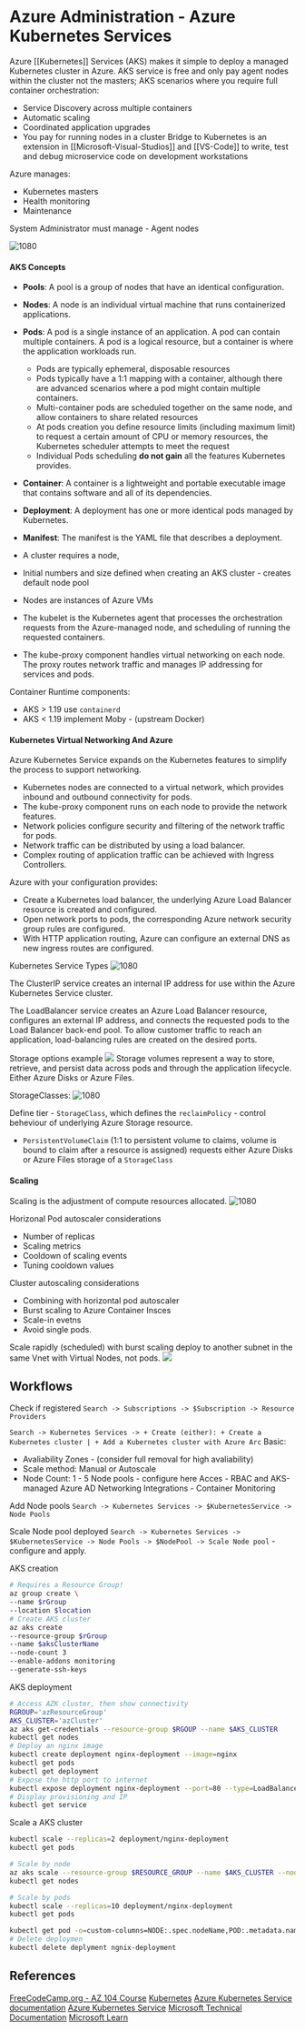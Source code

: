 
# Azure Administration - Azure Kubernetes Services

Azure [[Kubernetes]] Services (AKS) makes it simple to deploy a managed Kubernetes cluster in Azure. AKS service is free and only pay agent nodes within the cluster not the masters; AKS scenarios where you require full container orchestration:
- Service Discovery across multiple containers
- Automatic scaling
- Coordinated application upgrades
- You pay for running nodes in a cluster
Bridge to Kubernetes is an extension in [[Microsoft-Visual-Studios]] and [[VS-Code]] to write, test and debug microservice code on development workstations

Azure manages:
- Kubernetes masters
- Health monitoring
- Maintenance

System Administrator must manage - Agent nodes

![1080](azureaks.png)

#### AKS Concepts

-   **Pools**: A pool is a group of nodes that have an identical configuration.
-   **Nodes**: A node is an individual virtual machine that runs containerized applications.
-   **Pods**: A pod is a single instance of an application. A pod can contain multiple containers. A pod is a logical resource, but a container is where the application workloads run.
	- Pods are typically ephemeral, disposable resources
	- Pods typically have a 1:1 mapping with a container, although there are advanced scenarios where a pod might contain multiple containers.
	- Multi-container pods are scheduled together on the same node, and allow containers to share related resources
	- At pods creation you define resource limits (including maximum limit) to request a certain amount of CPU or memory resources, the Kubernetes scheduler attempts to meet the request
	- Individual Pods scheduling **do not gain** all the features Kubernetes provides.
-   **Container**: A container is a lightweight and portable executable image that contains software and all of its dependencies.
-   **Deployment**: A deployment has one or more identical pods managed by Kubernetes.
-   **Manifest**: The manifest is the YAML file that describes a deployment.

- A cluster requires a node,
- Initial numbers and size defined when creating an AKS cluster - creates default node pool  
- Nodes are instances of Azure VMs
- The kubelet is the Kubernetes agent that processes the orchestration requests from the Azure-managed node, and scheduling of running the requested containers.
- The kube-proxy component handles virtual networking on each node. The proxy routes network traffic and manages IP addressing for services and pods.

Container Runtime components:
- AKS > 1.19 use `containerd`
- AKS < 1.19 implement Moby - (upstream Docker)

#### Kubernetes Virtual Networking And Azure

Azure Kubernetes Service expands on the Kubernetes features to simplify the process to support networking.

-   Kubernetes nodes are connected to a virtual network, which provides inbound and outbound connectivity for pods.
-   The kube-proxy component runs on each node to provide the network features.
-   Network policies configure security and filtering of the network traffic for pods.
-   Network traffic can be distributed by using a load balancer.
-   Complex routing of application traffic can be achieved with Ingress Controllers.

Azure with your configuration provides:
- Create a Kubernetes load balancer, the underlying Azure Load Balancer resource is created and configured. 
- Open network ports to pods, the corresponding Azure network security group rules are configured. 
- With HTTP application routing, Azure can configure an external DNS as new ingress routes are configured.

Kubernetes Service Types
![1080](azurekubernetesservicetype.png)

The ClusterIP service creates an internal IP address for use within the Azure Kubernetes Service cluster.

The LoadBalancer service creates an Azure Load Balancer resource, configures an external IP address, and connects the requested pods to the Load Balancer back-end pool. To allow customer traffic to reach an application, load-balancing rules are created on the desired ports.

Storage options example
![](azureaksstorageoptions.png)
Storage volumes represent a way to store, retrieve, and persist data across pods and through the application lifecycle. Either Azure Disks or Azure Files.


StorageClasses:
![1080](azureaksstorageclasses.png)

Define tier - `StorageClass`, which defines the `reclaimPolicy` - control beheviour of underlying Azure Storage resource.
- `PersistentVolumeClaim` (1:1 to persistent volume to claims, volume is bound to claim after a resource is assigned) requests either Azure Disks or Azure Files storage of a `StorageClass`

#### Scaling

Scaling is the adjustment of compute resources allocated.
![1080](azureaksscalingtech.png)

Horizonal Pod autoscaler considerations
- Number of replicas
- Scaling metrics
- Cooldown of scaling events
- Tuning cooldown values

Cluster autoscaling considerations
- Combining with horizontal pod autoscaler
- Burst scaling to Azure Container Insces
- Scale-in evetns
- Avoid single pods.

Scale rapidly (scheduled) with burst scaling deploy to another subnet in the same Vnet with Virtual Nodes, not pods.
![](azureaksforburstscaling.png)

## Workflows

Check if registered
`Search -> Subscriptions -> $Subscription -> Resource Providers `

`Search -> Kubernetes Services -> + Create (either): + Create a Kubernetes cluster | + Add a Kubernetes cluster with Azure Arc`
Basic: 
- Avaliability Zones - (consider full removal for high avaliability)
- Scale method: Manual or Autoscale
- Node Count: 1 - 5 
Node pools - configure here
Acces - RBAC and AKS-managed Azure AD 
Networking
Integrations - Container Monitoring

Add Node pools 
`Search -> Kubernetes Services -> $KubernetesService -> Node Pools `

Scale Node pool deployed 
`Search -> Kubernetes Services -> $KubernetesService -> Node Pools -> $NodePool -> Scale Node pool` - configure and apply.

AKS creation
```bash
# Requires a Resource Group!
az group create \ 
--name $rGroup
--location $location
# Create AKS cluster
az aks create 
--resource-group $rGroup
--name $aksClusterName
--node-count 3 
--enable-addons monitoring 
--generate-ssh-keys
```

AKS deployment
```bash
# Access AZK cluster, then show connectivity
RGROUP='azResourceGroup'
AKS_CLUSTER='azCluster'
az aks get-credentials --resource-group $RGOUP --name $AKS_CLUSTER
kubectl get nodes
# Deploy an nginx image
kubectl create deployment nginx-deployment --image=nginx
kubectl get pods
kubectl get deployment
# Expose the http port to internet
kubectl expose deployment nginx-deployment --port=80 --type=LoadBalancer
# Display provisioning and IP
kubectl get service
```

Scale a AKS cluster
```bash
kubectl scale --replicas=2 deployment/nginx-deployment
kubectl get pods

# Scale by node 
az aks scale --resource-group $RESOURCE_GROUP --name $AKS_CLUSTER --node-count 2
kubectl get nodes

# Scale by pods
kubectl scale --replicas=10 deployment/nginx-deployment
kubectl get pods

kubectl get pod -o=custom-columns=NODE:.spec.nodeName,POD:.metadata.name
# Delete deploymen
kubectl delete deplyment ngnix-deployment
```

## References

[FreeCodeCamp.org - AZ 104 Course](https://www.youtube.com/watch?v=10PbGbTUSAg&t=3458s)
[Kubernetes](https://kubernetes.io/) 
[Azure Kubernetes Service documentation](https://learn.microsoft.com/en-us/azure/aks/)
[Azure Kubernetes Service](https://learn.microsoft.com/en-us/azure/aks/intro-kubernetes)
[Microsoft Technical Documentation](https://learn.microsoft.com/en-us/docs/)
[Microsoft Learn](https://learn.microsoft.com/en-us/)